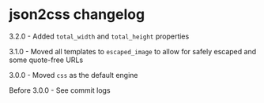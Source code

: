 # json2css changelog
3.2.0 - Added `total_width` and `total_height` properties

3.1.0 - Moved all templates to `escaped_image` to allow for safely escaped and some quote-free URLs

3.0.0 - Moved `css` as the default engine

Before 3.0.0 - See commit logs
